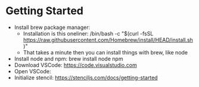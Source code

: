 # Getting Started

- Install brew package manager: 
    - Installation is this oneliner: /bin/bash -c "$(curl -fsSL https://raw.githubusercontent.com/Homebrew/install/HEAD/install.sh)"
    - That takes a minute then you can install things with brew, like node
- Install node and npm: brew install node npm
- Download VSCode: https://code.visualstudio.com
- Open VSCode: 
- Initialize stencil: https://stenciljs.com/docs/getting-started